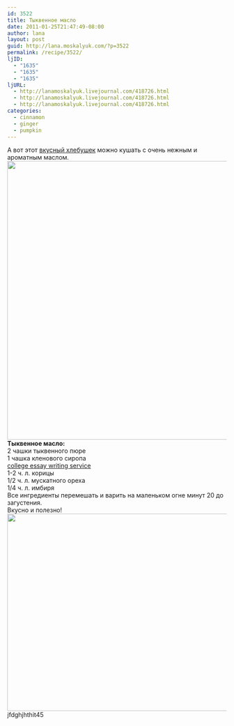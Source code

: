 ```yaml
---
id: 3522
title: Тыквенное масло
date: 2011-01-25T21:47:49-08:00
author: lana
layout: post
guid: http://lana.moskalyuk.com/?p=3522
permalink: /recipe/3522/
ljID:
  - "1635"
  - "1635"
  - "1635"
ljURL:
  - http://lanamoskalyuk.livejournal.com/418726.html
  - http://lanamoskalyuk.livejournal.com/418726.html
  - http://lanamoskalyuk.livejournal.com/418726.html
categories:
  - cinnamon
  - ginger
  - pumpkin
---
```

<div id="_mcePaste">
  А вот этот <a href="http://lanamoskalyuk.livejournal.com/418448.html">вкусный хлебушек</a> можно кушать с очень нежным и ароматным маслом.
</div>

<div>
</div>

<div>
  <img loading="lazy" class="alignnone" title="pumpkin butter" src="http://farm6.static.flickr.com/5095/5389517092_39faf311b1_z.jpg" alt="" width="616" height="640" />
</div>

<div>
</div>

<div id="_mcePaste">
  <strong>Тыквенное масло:</strong>
</div>

<div id="_mcePaste">
  2 чашки тыквенного пюре
</div>

<div id="_mcePaste">
  1 чашка кленового сиропа
</div>

<div>
  <a href='http://cheapessaywritingservicee.com/' title='college essay writing service'>college essay writing service</a>
</div>

<div id="_mcePaste">
  1-2 ч. л. корицы
</div>

<div id="_mcePaste">
  1/2 ч. л. мускатного ореха
</div>

<div id="_mcePaste">
  1/4 ч. л. имбиря
</div>

<div>
</div>

<div>
  Все ингредиенты перемешать и варить на маленьком огне минут 20 до загустения.
</div>

<div id="_mcePaste">
  Вкусно и полезно!
</div>

<div>
</div>

<div>
  <img loading="lazy" class="alignnone" title="pumpkin butter" src="http://farm6.static.flickr.com/5059/5388890545_437fd0b07d_z.jpg" alt="" width="640" height="453" />
</div>

<div>
  jfdghjhthit45
</div>